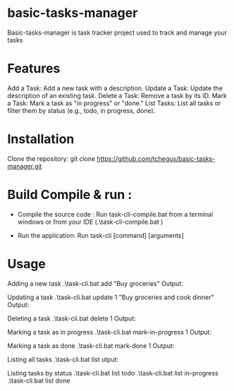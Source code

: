 # basic-tasks-manager
Basic-tasks-manager is task tracker project used to track and manage your tasks

# Features
Add a Task: Add a new task with a description.
Update a Task: Update the description of an existing task.
Delete a Task: Remove a task by its ID.
Mark a Task: Mark a task as "in progress" or "done."
List Tasks: List all tasks or filter them by status (e.g., todo, in progress, done).

# Installation
Clone the repository:
git clone https://github.com/tchegus/basic-tasks-manager.git

# Build Compile & run :

- Compile the source code :
  Run task-cli-compile.bat from a terminal windows or from your IDE (.\task-cli-compile.bat )

- Run the application:
Run task-cli [command] [arguments]

# Usage
 
Adding a new task
.\task-cli.bat add "Buy groceries"
Output: 

Updating a task
.\task-cli.bat update 1 "Buy groceries and cook dinner"
Output: 

Deleting a task
.\task-cli.bat delete 1
Output:

Marking a task as in progress
.\task-cli.bat mark-in-progress 1
Output: 

Marking a task as done
.\task-cli.bat mark-done 1
Output:

Listing all tasks
.\task-cli.bat list
utput: 

Listing tasks by status
.\task-cli.bat list todo
.\task-cli.bat list in-progress
.\task-cli.bat list done
